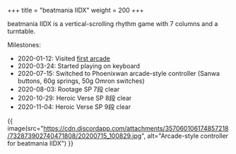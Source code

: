 +++
title = "beatmania IIDX"
weight = 200
+++

beatmania IIDX is a vertical-scrolling rhythm game with 7 columns and a turntable.

Milestones:
- 2020-01-12: Visited [first arcade](https://vega-london.co.uk/)
- 2020-03-24: Started playing on keyboard
- 2020-07-15: Switched to Phoenixwan arcade-style controller (Sanwa buttons, 60g springs, 50g Omron switches)
- 2020-08-03: Rootage SP 7段 clear
- 2020-10-29: Heroic Verse SP 8段 clear
- 2020-11-04: Heroic Verse SP 9段 clear

{{ image(src="https://cdn.discordapp.com/attachments/357060106174857218/732873902740471808/20200715_100829.jpg", alt="Arcade-style controller for beatmania IIDX") }}
